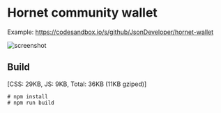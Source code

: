 # Hornet community wallet

Example: https://codesandbox.io/s/github/JsonDeveloper/hornet-wallet

![screenshot](https://hornet.com/community/wp-content/uploads/hm_bbpui/320005/ncr5ymxydgcmabw9qkqhwlcicxx5d8bq.jpg)

## Build

[CSS: 29KB, JS: 9KB, Total: 36KB (11KB gziped)]

```
# npm install
# npm run build
```